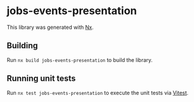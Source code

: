 # jobs-events-presentation

This library was generated with [Nx](https://nx.dev).

## Building

Run `nx build jobs-events-presentation` to build the library.

## Running unit tests

Run `nx test jobs-events-presentation` to execute the unit tests via [Vitest](https://vitest.dev/).
